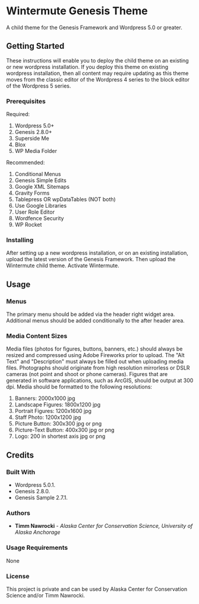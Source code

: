 # Wintermute Genesis Theme
A child theme for the Genesis Framework and Wordpress 5.0 or greater.

## Getting Started

These instructions will enable you to deploy the child theme on an existing or new wordpress installation. If you deploy this theme on existing wordpress installation, then all content may require updating as this theme moves from the classic editor of the Wordpress 4 series to the block editor of the Wordpress 5 series.

### Prerequisites
Required:
1. Wordpress 5.0+
2. Genesis 2.8.0+
3. Superside Me
4. Blox
5. WP Media Folder

Recommended:
1. Conditional Menus
2. Genesis Simple Edits
3. Google XML Sitemaps
4. Gravity Forms
5. Tablepress OR wpDataTables (NOT both)
6. Use Google Libraries
7. User Role Editor
8. Wordfence Security
9. WP Rocket

### Installing

After setting up a new wordpress installation, or on an existing installation, upload the latest version of the Genesis Framework. Then upload the Wintermute child theme. Activate Wintermute.

## Usage

### Menus
The primary menu should be added via the header right widget area.
Additional menus should be added conditionally to the after header area.

### Media Content Sizes

Media files (photos for figures, buttons, banners, etc.) should always be resized and compressed using Adobe Fireworks prior to upload. The "Alt Text" and "Description" must always be filled out when uploading media files. Photographs should originate from high resolution mirrorless or DSLR cameras (not point and shoot or phone cameras). Figures that are generated in software applications, such as ArcGIS, should be output at 300 dpi. Media should be formatted to the following resolutions:
1. Banners: 2000x1000 jpg
2. Landscape Figures: 1800x1200 jpg
3. Portrait Figures: 1200x1600 jpg
4. Staff Photo: 1200x1200 jpg
5. Picture Button: 300x300 jpg or png
6. Picture-Text Button: 400x300 jpg or png
7. Logo: 200 in shortest axis jpg or png


## Credits

### Built With
* Wordpress 5.0.1.
* Genesis 2.8.0.
* Genesis Sample 2.7.1.

### Authors

* **Timm Nawrocki** - *Alaska Center for Conservation Science, University of Alaska Anchorage*

### Usage Requirements

None

### License

This project is private and can be used by Alaska Center for Conservation Science and/or Timm Nawrocki.
